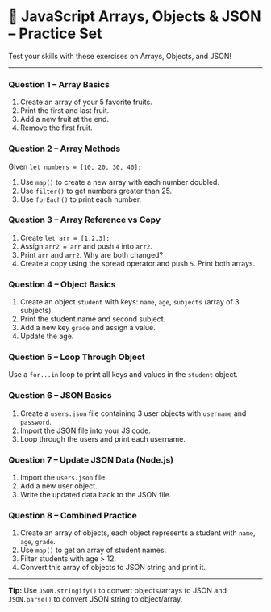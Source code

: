 # 🧠 JavaScript Arrays, Objects & JSON – Practice Set

Test your skills with these exercises on Arrays, Objects, and JSON!

---

### Question 1 – Array Basics

1. Create an array of your 5 favorite fruits.
2. Print the first and last fruit.
3. Add a new fruit at the end.
4. Remove the first fruit.

### Question 2 – Array Methods

Given `let numbers = [10, 20, 30, 40];`

1. Use `map()` to create a new array with each number doubled.
2. Use `filter()` to get numbers greater than 25.
3. Use `forEach()` to print each number.

### Question 3 – Array Reference vs Copy

1. Create `let arr = [1,2,3];`
2. Assign `arr2 = arr` and push `4` into `arr2`.
3. Print `arr` and `arr2`. Why are both changed?
4. Create a copy using the spread operator and push `5`. Print both arrays.

### Question 4 – Object Basics

1. Create an object `student` with keys: `name`, `age`, `subjects` (array of 3 subjects).
2. Print the student name and second subject.
3. Add a new key `grade` and assign a value.
4. Update the age.

### Question 5 – Loop Through Object

Use a `for...in` loop to print all keys and values in the `student` object.

### Question 6 – JSON Basics

1. Create a `users.json` file containing 3 user objects with `username` and `password`.
2. Import the JSON file into your JS code.
3. Loop through the users and print each username.

### Question 7 – Update JSON Data (Node.js)

1. Import the `users.json` file.
2. Add a new user object.
3. Write the updated data back to the JSON file.

### Question 8 – Combined Practice

1. Create an array of objects, each object represents a student with `name`, `age`, `grade`.
2. Use `map()` to get an array of student names.
3. Filter students with age > 12.
4. Convert this array of objects to JSON string and print it.

---

**Tip:** Use `JSON.stringify()` to convert objects/arrays to JSON and `JSON.parse()` to convert JSON string to object/array.
